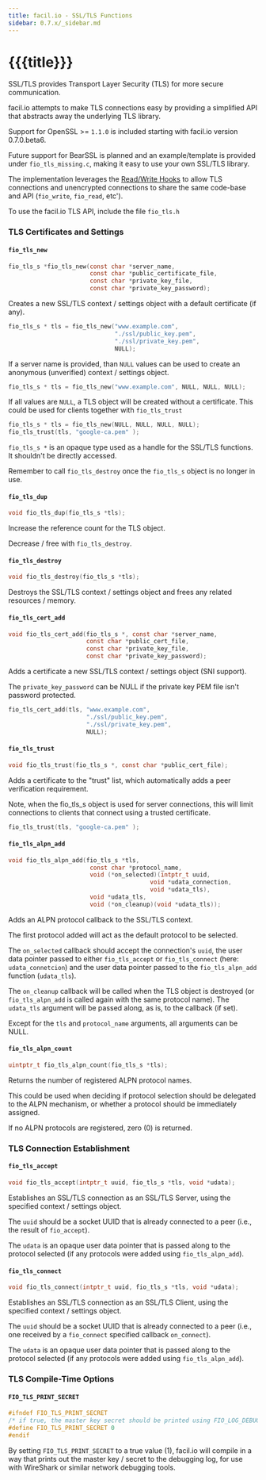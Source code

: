 ```yaml
---
title: facil.io - SSL/TLS Functions
sidebar: 0.7.x/_sidebar.md
---
```

# {{{title}}}

SSL/TLS provides Transport Layer Security (TLS) for more secure communication.

facil.io attempts to make TLS connections easy by providing a simplified API that abstracts away the underlying TLS library.

Support for OpenSSL >= `1.1.0` is included starting with facil.io version 0.7.0.beta6.

Future support for BearSSL is planned and an example/template is provided under `fio_tls_missing.c`, making it easy to use your own SSL/TLS library.

The implementation leverages the [Read/Write Hooks](fio#lower-level-read-write-close-hooks) to allow TLS connections and unencrypted connections to share the same code-base and API (`fio_write`, `fio_read`, etc').

To use the facil.io TLS API, include the file `fio_tls.h`

### TLS Certificates and Settings

#### `fio_tls_new`

```c
fio_tls_s *fio_tls_new(const char *server_name,
                       const char *public_certificate_file,
                       const char *private_key_file,
                       const char *private_key_password);
```

Creates a new SSL/TLS context / settings object with a default certificate (if any).

```c
fio_tls_s * tls = fio_tls_new("www.example.com",
                              "./ssl/public_key.pem",
                              "./ssl/private_key.pem",
                              NULL);
```

If a server name is provided, than `NULL` values can be used to create an anonymous (unverified) context / settings object.

```c
fio_tls_s * tls = fio_tls_new("www.example.com", NULL, NULL, NULL);
```

If all values are `NULL`, a TLS object will be created without a certificate. This could be used for clients together with `fio_tls_trust`

```c
fio_tls_s * tls = fio_tls_new(NULL, NULL, NULL, NULL);
fio_tls_trust(tls, "google-ca.pem" );
```

`fio_tls_s *` is an opaque type used as a handle for the SSL/TLS functions. It shouldn't be directly accessed.

Remember to call `fio_tls_destroy` once the `fio_tls_s` object is no longer in use.

#### `fio_tls_dup`

```c
void fio_tls_dup(fio_tls_s *tls);
```

Increase the reference count for the TLS object.

Decrease / free with `fio_tls_destroy`.

#### `fio_tls_destroy`

```c
void fio_tls_destroy(fio_tls_s *tls);
```

Destroys the SSL/TLS context / settings object and frees any related resources / memory.


#### `fio_tls_cert_add`

```c
void fio_tls_cert_add(fio_tls_s *, const char *server_name,
                      const char *public_cert_file,
                      const char *private_key_file,
                      const char *private_key_password);
```

Adds a certificate a new SSL/TLS context / settings object (SNI support).

The `private_key_password` can be NULL if the private key PEM file isn't password protected. 

```c
fio_tls_cert_add(tls, "www.example.com",
                      "./ssl/public_key.pem",
                      "./ssl/private_key.pem",
                      NULL);
```

#### `fio_tls_trust`

```c
void fio_tls_trust(fio_tls_s *, const char *public_cert_file);
```

Adds a certificate to the "trust" list, which automatically adds a peer verification requirement.

Note, when the fio_tls_s object is used for server connections, this will limit connections to clients that connect using a trusted certificate.

```c
fio_tls_trust(tls, "google-ca.pem" );
```

#### `fio_tls_alpn_add`

```c
void fio_tls_alpn_add(fio_tls_s *tls,
                       const char *protocol_name,
                       void (*on_selected)(intptr_t uuid,
                                        void *udata_connection,
                                        void *udata_tls),
                       void *udata_tls,
                       void (*on_cleanup)(void *udata_tls));
```


Adds an ALPN protocol callback to the SSL/TLS context.

The first protocol added will act as the default protocol to be selected.

The `on_selected` callback should accept the connection's `uuid`, the user data pointer passed to either `fio_tls_accept` or `fio_tls_connect` (here: `udata_connetcion`) and the user data pointer passed to the `fio_tls_alpn_add` function (`udata_tls`).

The `on_cleanup` callback will be called when the TLS object is destroyed (or `fio_tls_alpn_add` is called again with the same protocol name). The `udata_tls` argument will be passed along, as is, to the callback (if set).

Except for the `tls` and `protocol_name` arguments, all arguments can be NULL.

#### `fio_tls_alpn_count`

```c
uintptr_t fio_tls_alpn_count(fio_tls_s *tls);
```

Returns the number of registered ALPN protocol names.

This could be used when deciding if protocol selection should be delegated to the ALPN mechanism, or whether a protocol should be immediately assigned.

If no ALPN protocols are registered, zero (0) is returned.

### TLS Connection Establishment

#### `fio_tls_accept`

```c
void fio_tls_accept(intptr_t uuid, fio_tls_s *tls, void *udata);
```

Establishes an SSL/TLS connection as an SSL/TLS Server, using the specified context / settings object.

The `uuid` should be a socket UUID that is already connected to a peer (i.e., the result of `fio_accept`).

The `udata` is an opaque user data pointer that is passed along to the protocol selected (if any protocols were added using `fio_tls_alpn_add`).


#### `fio_tls_connect`

```c
void fio_tls_connect(intptr_t uuid, fio_tls_s *tls, void *udata);
```


Establishes an SSL/TLS connection as an SSL/TLS Client, using the specified context / settings object.

The `uuid` should be a socket UUID that is already connected to a peer (i.e., one received by a `fio_connect` specified callback `on_connect`).

The `udata` is an opaque user data pointer that is passed along to the protocol selected (if any protocols were added using `fio_tls_alpn_add`).


### TLS Compile-Time Options

#### `FIO_TLS_PRINT_SECRET`

```c
#ifndef FIO_TLS_PRINT_SECRET
/* if true, the master key secret should be printed using FIO_LOG_DEBUG */
#define FIO_TLS_PRINT_SECRET 0
#endif
```

By setting `FIO_TLS_PRINT_SECRET` to a true value (1), facil.io will compile in a way that prints out the master key / secret to the debugging log, for use with WireShark or similar network debugging tools.
